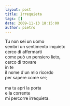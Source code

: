 ```yaml
---
layout: post
title: Irrequieta
tags: []
date: 2009-11-13 18:15:00
author: pietro
---
```

Tu non sei un uomo<br/>sembri un sentimento inquieto<br/>cerco di affermarti<br/>come può un pensiero lieto,<br/>cerco di trovare<br/>in te<br/>il nome d'un mio ricordo<br/>per sapere come sei;<br/><br/>ma tu apri la porta<br/>e la corrente<br/>mi percorre irrequieta.

